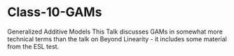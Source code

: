 # Class-10-GAMs
Generalized Additive Models
This Talk discusses GAMs in somewhat more technical terms than the talk on Beyond Linearity - it includes some material from the ESL test.
